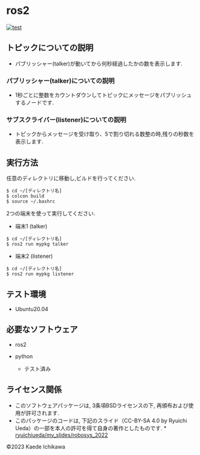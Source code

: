 # ros2
[![test](https://github.com/Kaede287/mypkg2/actions/workflows/test.yml/badge.svg)](https://github.com/Kaede287/mypkg2/actions/workflows/test.yml)

## トピックについての説明

* パブリッシャー(talker)が動いてから何秒経過したかの数を表示します.

### パブリッシャー(talker)についての説明

* 1秒ごとに整数をカウントダウンしてトピックにメッセージをパブリッシュするノードです.

### サブスクライバー(listener)についての説明

* トピックからメッセージを受け取り、5で割り切れる数整の時,残りの秒数を表示します. 

## 実行方法

任意のディレクトリに移動し,ビルドを行ってください.

```
$ cd ~/[ディレクトリ名]
$ colcon build
$ source ~/.bashrc
```
2つの端末を使って実行してください.

 * 端末1 (talker)

```
$ cd ~/[ディレクトリ名]
$ ros2 run mypkg talker
```

 * 端末2 (listener)

```
$ cd ~/[ディレクトリ名]
$ ros2 run mypkg listener
```

## テスト環境
* Ubuntu20.04

## 必要なソフトウェア
* ros2

* python
    * テスト済み

## ライセンス関係
* このソフトウェアパッケージは, 3条項BSDライセンスの下, 再頒布および使用が許可されます.
* このパッケージのコードは, 下記のスライド（CC-BY-SA 4.0 by Ryuichi Ueda）の一部を本人の許可を得て自身の著作としたものです.
        * [ryuichiueda/my_slides/robosys_2022](https://github.com/ryuichiueda/my_slides/tree/master/robosys_2022)

©2023 Kaede Ichikawa
